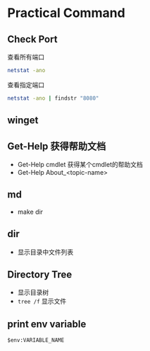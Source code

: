 # Practical Command


## Check Port

查看所有端口

```bash
netstat -ano
```

查看指定端口

```bash
netstat -ano | findstr "8080"
```

## winget

## Get-Help 获得帮助文档

- Get-Help cmdlet 获得某个cmdlet的帮助文档
- Get-Help About_&lt;topic-name&gt;

## md

- make dir

## dir

- 显示目录中文件列表

## Directory Tree

- 显示目录树
- `tree /f` 显示文件

## print env variable

```shell
$env:VARIABLE_NAME
```
